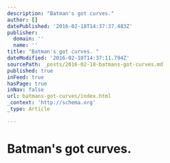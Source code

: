 ```yaml
---
description: "Batman's got curves."
author: []
datePublished: '2016-02-18T14:37:37.483Z'
publisher:
  domain: ''
  name: ''
title: "Batman's got curves. "
dateModified: '2016-02-18T14:37:11.794Z'
sourcePath: _posts/2016-02-18-batmans-got-curves.md
published: true
inFeed: true
hasPage: true
inNav: false
url: batmans-got-curves/index.html
_context: 'http://schema.org'
_type: Article

---
```

# Batman's got curves.